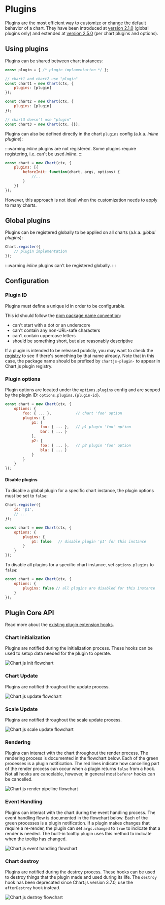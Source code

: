 # Plugins

Plugins are the most efficient way to customize or change the default behavior of a chart. They have been introduced at [version 2.1.0](https://github.com/chartjs/Chart.js/releases/tag/2.1.0) (global plugins only) and extended at [version 2.5.0](https://github.com/chartjs/Chart.js/releases/tag/v2.5.0) (per chart plugins and options).

## Using plugins

Plugins can be shared between chart instances:

```javascript
const plugin = { /* plugin implementation */ };

// chart1 and chart2 use "plugin"
const chart1 = new Chart(ctx, {
    plugins: [plugin]
});

const chart2 = new Chart(ctx, {
    plugins: [plugin]
});

// chart3 doesn't use "plugin"
const chart3 = new Chart(ctx, {});
```

Plugins can also be defined directly in the chart `plugins` config (a.k.a. *inline plugins*):

:::warning
*inline* plugins are not registered. Some plugins require registering, i.e. can't be used *inline*.
:::

```javascript
const chart = new Chart(ctx, {
    plugins: [{
        beforeInit: function(chart, args, options) {
            //..
        }
    }]
});
```

However, this approach is not ideal when the customization needs to apply to many charts.

## Global plugins

Plugins can be registered globally to be applied on all charts (a.k.a. *global plugins*):

```javascript
Chart.register({
    // plugin implementation
});
```

:::warning
*inline* plugins can't be registered globally.
:::

## Configuration

### Plugin ID

Plugins must define a unique id in order to be configurable.

This id should follow the [npm package name convention](https://docs.npmjs.com/files/package.json#name):

- can't start with a dot or an underscore
- can't contain any non-URL-safe characters
- can't contain uppercase letters
- should be something short, but also reasonably descriptive

If a plugin is intended to be released publicly, you may want to check the [registry](https://www.npmjs.com/search?q=chartjs-plugin-) to see if there's something by that name already. Note that in this case, the package name should be prefixed by `chartjs-plugin-` to appear in Chart.js plugin registry.

### Plugin options

Plugin options are located under the `options.plugins` config and are scoped by the plugin ID: `options.plugins.{plugin-id}`.

```javascript
const chart = new Chart(ctx, {
    options: {
        foo: { ... },           // chart 'foo' option
        plugins: {
            p1: {
                foo: { ... },   // p1 plugin 'foo' option
                bar: { ... }
            },
            p2: {
                foo: { ... },   // p2 plugin 'foo' option
                bla: { ... }
            }
        }
    }
});
```

#### Disable plugins

To disable a global plugin for a specific chart instance, the plugin options must be set to `false`:

```javascript
Chart.register({
    id: 'p1',
    // ...
});

const chart = new Chart(ctx, {
    options: {
        plugins: {
            p1: false   // disable plugin 'p1' for this instance
        }
    }
});
```

To disable all plugins for a specific chart instance, set `options.plugins` to `false`:

```javascript
const chart = new Chart(ctx, {
    options: {
        plugins: false // all plugins are disabled for this instance
    }
});
```

## Plugin Core API

Read more about the [existing plugin extension hooks](../api/interfaces/Plugin).

### Chart Initialization

Plugins are notified during the initialization process. These hooks can be used to setup data needed for the plugin to operate.

![Chart.js init flowchart](./init_flowchart.png)

### Chart Update

Plugins are notified throughout the update process.

![Chart.js update flowchart](./update_flowchart.png)

### Scale Update

Plugins are notified throughout the scale update process.

![Chart.js scale update flowchart](./scale_flowchart.png)

### Rendering

Plugins can interact with the chart throughout the render process. The rendering process is documented in the flowchart below. Each of the green processes is a plugin notification. The red lines indicate how cancelling part of the render process can occur when a plugin returns `false` from a hook. Not all hooks are cancelable, however, in general most `before*` hooks can be cancelled.

![Chart.js render pipeline flowchart](./render_flowchart.png)

### Event Handling

Plugins can interact with the chart during the event handling process. The event handling flow is documented in the flowchart below. Each of the green processes is a plugin notification. If a plugin makes changes that require a re-render, the plugin can set `args.changed` to `true` to indicate that a render is needed. The built-in tooltip plugin uses this method to indicate when the tooltip has changed.

![Chart.js event handling flowchart](./event_flowchart.png)

### Chart destroy

Plugins are notified during the destroy process. These hooks can be used to destroy things that the plugin made and used during its life.
The `destroy` hook has been deprecated since Chart.js version 3.7.0, use the `afterDestroy` hook instead.

![Chart.js destroy flowchart](./destroy_flowchart.png)
